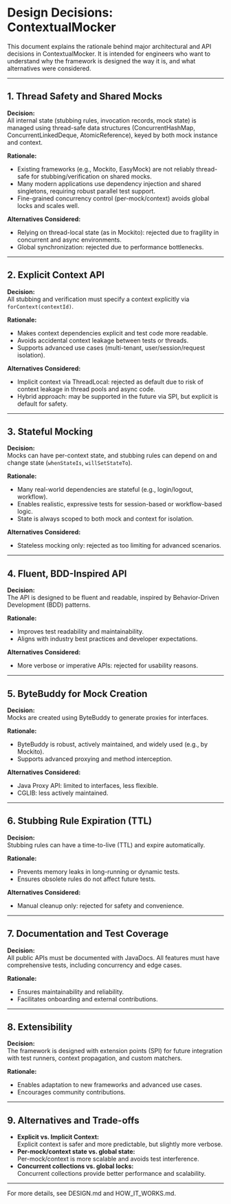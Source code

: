 # Design Decisions: ContextualMocker

This document explains the rationale behind major architectural and API decisions in ContextualMocker. It is intended for engineers who want to understand why the framework is designed the way it is, and what alternatives were considered.

---

## 1. Thread Safety and Shared Mocks

**Decision:**  
All internal state (stubbing rules, invocation records, mock state) is managed using thread-safe data structures (ConcurrentHashMap, ConcurrentLinkedDeque, AtomicReference), keyed by both mock instance and context.

**Rationale:**  
- Existing frameworks (e.g., Mockito, EasyMock) are not reliably thread-safe for stubbing/verification on shared mocks.
- Many modern applications use dependency injection and shared singletons, requiring robust parallel test support.
- Fine-grained concurrency control (per-mock/context) avoids global locks and scales well.

**Alternatives Considered:**  
- Relying on thread-local state (as in Mockito): rejected due to fragility in concurrent and async environments.
- Global synchronization: rejected due to performance bottlenecks.

---

## 2. Explicit Context API

**Decision:**  
All stubbing and verification must specify a context explicitly via `forContext(contextId)`.

**Rationale:**  
- Makes context dependencies explicit and test code more readable.
- Avoids accidental context leakage between tests or threads.
- Supports advanced use cases (multi-tenant, user/session/request isolation).

**Alternatives Considered:**  
- Implicit context via ThreadLocal: rejected as default due to risk of context leakage in thread pools and async code.
- Hybrid approach: may be supported in the future via SPI, but explicit is default for safety.

---

## 3. Stateful Mocking

**Decision:**  
Mocks can have per-context state, and stubbing rules can depend on and change state (`whenStateIs`, `willSetStateTo`).

**Rationale:**  
- Many real-world dependencies are stateful (e.g., login/logout, workflow).
- Enables realistic, expressive tests for session-based or workflow-based logic.
- State is always scoped to both mock and context for isolation.

**Alternatives Considered:**  
- Stateless mocking only: rejected as too limiting for advanced scenarios.

---

## 4. Fluent, BDD-Inspired API

**Decision:**  
The API is designed to be fluent and readable, inspired by Behavior-Driven Development (BDD) patterns.

**Rationale:**  
- Improves test readability and maintainability.
- Aligns with industry best practices and developer expectations.

**Alternatives Considered:**  
- More verbose or imperative APIs: rejected for usability reasons.

---

## 5. ByteBuddy for Mock Creation

**Decision:**  
Mocks are created using ByteBuddy to generate proxies for interfaces.

**Rationale:**  
- ByteBuddy is robust, actively maintained, and widely used (e.g., by Mockito).
- Supports advanced proxying and method interception.

**Alternatives Considered:**  
- Java Proxy API: limited to interfaces, less flexible.
- CGLIB: less actively maintained.

---

## 6. Stubbing Rule Expiration (TTL)

**Decision:**  
Stubbing rules can have a time-to-live (TTL) and expire automatically.

**Rationale:**  
- Prevents memory leaks in long-running or dynamic tests.
- Ensures obsolete rules do not affect future tests.

**Alternatives Considered:**  
- Manual cleanup only: rejected for safety and convenience.

---

## 7. Documentation and Test Coverage

**Decision:**  
All public APIs must be documented with JavaDocs. All features must have comprehensive tests, including concurrency and edge cases.

**Rationale:**  
- Ensures maintainability and reliability.
- Facilitates onboarding and external contributions.

---

## 8. Extensibility

**Decision:**  
The framework is designed with extension points (SPI) for future integration with test runners, context propagation, and custom matchers.

**Rationale:**  
- Enables adaptation to new frameworks and advanced use cases.
- Encourages community contributions.

---

## 9. Alternatives and Trade-offs

- **Explicit vs. Implicit Context:**  
  Explicit context is safer and more predictable, but slightly more verbose.
- **Per-mock/context state vs. global state:**  
  Per-mock/context is more scalable and avoids test interference.
- **Concurrent collections vs. global locks:**  
  Concurrent collections provide better performance and scalability.

---

For more details, see DESIGN.md and HOW_IT_WORKS.md.